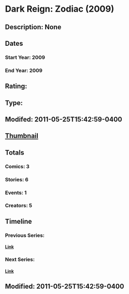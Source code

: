 # Dark Reign: Zodiac (2009)
## Description: None
## Dates
### Start Year: 2009
### End Year: 2009
## Rating: 
## Type: 
## Modifed: 2011-05-25T15:42:59-0400
## [Thumbnail](http://i.annihil.us/u/prod/marvel/i/mg/9/c0/4bb4f964e47c3.jpg)
## Totals
### Comics: 3
### Stories: 6
### Events: 1
### Creators: 5
## Timeline
### Previous Series: 
#### [Link]()
### Next Series: 
#### [Link]()
## Modified: 2011-05-25T15:42:59-0400